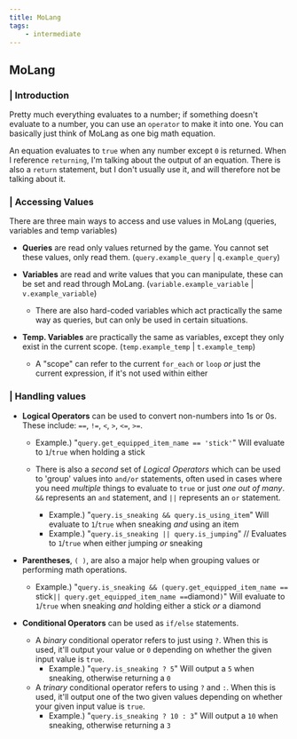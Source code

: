 ```yaml
---
title: MoLang
tags:
    - intermediate
---
```


## **MoLang**
### | Introduction
Pretty much everything evaluates to a number; if something doesn't evaluate to a number, you can use an `operator` to make it into one. You can basically just think of MoLang as one big math equation.

An equation evaluates to `true` when any number except `0` is returned. When I reference `returning`, I'm talking about the output of an equation. There is also a `return` statement, but I don't usually use it, and will therefore not be talking about it.



### | Accessing Values
There are three main ways to access and use values in MoLang (queries, variables and temp variables)

- **Queries** are read only values returned by the game. You cannot set these values, only read them. (`query.example_query` | `q.example_query`)

- **Variables** are read and write values that you can manipulate, these can be set and read through MoLang. (`variable.example_variable` | `v.example_variable`)
  - There are also hard-coded variables which act practically the same way as queries, but can only be used in certain situations.

- **Temp. Variables** are practically the same as variables, except they only exist in the current scope. (`temp.example_temp` | `t.example_temp`)
  - A "scope" can refer to the current `for_each` or `loop` *or* just the current expression, if it's not used within either



### | Handling values
- **Logical Operators** can be used to convert non-numbers into 1s or 0s. These include: `==`, `!=`, `<`, `>`, `<=`, `>=`.
  - Example.) "`query.get_equipped_item_name == 'stick'`" Will evaluate to `1`/`true` when holding a stick

  - There is also a *second* set of *Logical Operators* which can be used to 'group' values into `and/or` statements, often used in cases where you need *multiple* things to evaluate to `true` or just *one out of many*. `&&` represents an `and` statement, and `||` represents an `or` statement.
    - Example.) "`query.is_sneaking && query.is_using_item`" Will evaluate to `1`/`true` when sneaking *and* using an item
    - Example.) "`query.is_sneaking || query.is_jumping`" // Evaluates to `1`/`true` when either jumping *or* sneaking

- **Parentheses**, `( )`, are also a major help when grouping values or performing math operations.
  - Example.) "`query.is_sneaking && (query.get_equipped_item_name == `stick` || query.get_equipped_item_name == `diamond`)`" Will evaluate to `1`/`true` when sneaking *and* holding either a stick *or* a diamond

- **Conditional Operators** can be used as `if/else` statements. 
  - A *binary* conditional operator refers to just using `?`. When this is used, it'll output your value or `0` depending on whether the given input value is `true`. 
    - Example.) "`query.is_sneaking ? 5`" Will output a `5` when sneaking, otherwise returning a `0`
  - A *trinary* conditional operator refers to using `?` and `:`. When this is used, it'll output one of the two given values depending on whether your given input value is `true`.
    - Example.) "`query.is_sneaking ? 10 : 3`" Will output a `10` when sneaking, otherwise returning a `3`

